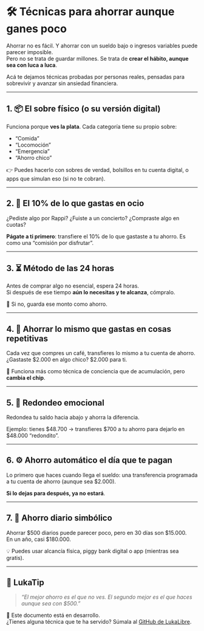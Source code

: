 # 🛠️ Técnicas para ahorrar aunque ganes poco

Ahorrar no es fácil. Y ahorrar con un sueldo bajo o ingresos variables puede parecer imposible.  
Pero no se trata de guardar millones. Se trata de **crear el hábito, aunque sea con luca a luca**.

Acá te dejamos técnicas probadas por personas reales, pensadas para sobrevivir y avanzar sin ansiedad financiera.

---

## 1. 📦 El sobre físico (o su versión digital)

Funciona porque **ves la plata**. Cada categoría tiene su propio sobre:

- “Comida”
- “Locomoción”
- “Emergencia”
- “Ahorro chico”

👉 Puedes hacerlo con sobres de verdad, bolsillos en tu cuenta digital, o apps que simulan eso (si no te cobran).

---

## 2. 🧾 El 10% de lo que gastas en ocio

¿Pediste algo por Rappi? ¿Fuiste a un concierto? ¿Compraste algo en cuotas?

**Págate a ti primero**: transfiere el 10% de lo que gastaste a tu ahorro. Es como una “comisión por disfrutar”.

---

## 3. ⏳ Método de las 24 horas

Antes de comprar algo no esencial, espera 24 horas.  
Si después de ese tiempo **aún lo necesitas y te alcanza**, cómpralo.

🧠 Si no, guarda ese monto como ahorro.

---

## 4. 🔁 Ahorrar lo mismo que gastas en cosas repetitivas

Cada vez que compres un café, transfieres lo mismo a tu cuenta de ahorro.  
¿Gastaste $2.000 en algo chico? $2.000 para ti.

📌 Funciona más como técnica de conciencia que de acumulación, pero **cambia el chip**.

---

## 5. 🧠 Redondeo emocional

Redondea tu saldo hacia abajo y ahorra la diferencia.

Ejemplo: tienes $48.700 → transfieres $700 a tu ahorro para dejarlo en $48.000 “redondito”.

---

## 6. ⚙️ Ahorro automático el día que te pagan

Lo primero que haces cuando llega el sueldo: una transferencia programada a tu cuenta de ahorro (aunque sea $2.000).

**Si lo dejas para después, ya no estará**.

---

## 7. 📆 Ahorro diario simbólico

Ahorrar $500 diarios puede parecer poco, pero en 30 días son $15.000.  
En un año, casi $180.000.

💡 Puedes usar alcancía física, piggy bank digital o app (mientras sea gratis).

---

## 🧠 LukaTip

> *“El mejor ahorro es el que no ves. El segundo mejor es el que haces aunque sea con $500.”*

📌 Este documento está en desarrollo.  
¿Tienes alguna técnica que te ha servido? Súmala al [GitHub de LukaLibre](https://github.com/tuusuario/lukalibre).
